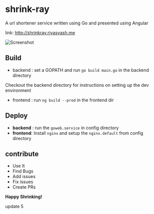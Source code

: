# shrink-ray
A url shortener service written using Go and presented using Angular


link: http://shrinkray.riyasyash.me

![Screenshot](Screenshot.png)

## Build
* backend : set a GOPATH and run `go build main.go` in the backend directory

Checkout the backend directory for instructions on setting up the dev environment

* frontend : run `ng build --prod` in the frontend dir

## Deploy
* **backend** : run the `goweb.service` in config directory
* **frontend**: Install `nginx` and setup the `nginx.default` from config directory


## contribute
* Use It
* Find Bugs
* Add issues
* Fix issues
* Create PRs

**Happy Shrinking!**

update 5
